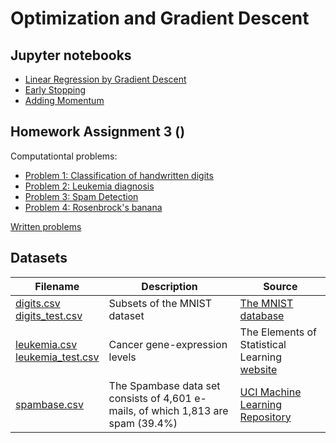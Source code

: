 # Optimization and Gradient Descent

## Jupyter notebooks

- [Linear Regression by Gradient Descent](https://nbviewer.org/github/um-perez-alvaro/Data-Science-Theory/blob/master/Jupyter%20Notebooks/Optimization%20and%20Gradient%20Descent/notebooks/Linear%20Regression%20with%20Gradient%20Descent.ipynb)
- [Early Stopping](https://nbviewer.org/github/um-perez-alvaro/Data-Science-Theory/blob/master/Jupyter%20Notebooks/Optimization%20and%20Gradient%20Descent/notebooks/Early%20Stopping.ipynb)
- [Adding Momentum](https://nbviewer.org/github/um-perez-alvaro/Data-Science-Theory/blob/master/Jupyter%20Notebooks/Optimization%20and%20Gradient%20Descent/notebooks/Gradient%20Descent%20with%20Momentum.ipynb)

## Homework Assignment 3 ()

Computationtal problems:

- [Problem 1: Classification of handwritten digits](https://nbviewer.org/github/um-perez-alvaro/Data-Science-Theory/blob/master/Jupyter%20Notebooks/Optimization%20and%20Gradient%20Descent/homework/Handwritten%20digits.ipynb)
- [Problem 2: Leukemia diagnosis](https://nbviewer.org/github/um-perez-alvaro/Data-Science-Theory/blob/master/Jupyter%20Notebooks/Optimization%20and%20Gradient%20Descent/homework/Leukemia%20Diagnosis.ipynb)
- [Problem 3: Spam Detection](https://nbviewer.org/github/um-perez-alvaro/Data-Science-Theory/blob/master/Jupyter%20Notebooks/Optimization%20and%20Gradient%20Descent/homework/Spam%20Detection.ipynb)
- [Problem 4: Rosenbrock's banana](https://nbviewer.org/github/um-perez-alvaro/Data-Science-Theory/blob/master/Jupyter%20Notebooks/Optimization%20and%20Gradient%20Descent/homework/Rosenbrock%27s%20banana.ipynb)

[Written problems](https://github.com/um-perez-alvaro/Data-Science-Theory/blob/master/Jupyter%20Notebooks/Optimization%20and%20Gradient%20Descent/homework/M462%26562-homework%203.pdf)
## Datasets
Filename | Description |  Source
--- | --- |  --- 
[digits.csv](https://raw.githubusercontent.com/um-perez-alvaro/Data-Science-Theory/master/Data/digits.csv) </br> [digits_test.csv](https://raw.githubusercontent.com/um-perez-alvaro/Data-Science-Theory/master/Data/digits_test.csv) | Subsets of the MNIST dataset | [The MNIST database](http://yann.lecun.com/exdb/mnist/)
[leukemia.csv](https://raw.githubusercontent.com/um-perez-alvaro/Data-Science-Theory/master/Data/leukemia.csv) </br> [leukemia_test.csv](https://raw.githubusercontent.com/um-perez-alvaro/Data-Science-Theory/master/Data/leukemia_test.csv)| Cancer gene-expression levels | The Elements of Statistical Learning [website](https://web.stanford.edu/~hastie/ElemStatLearn/) 
[spambase.csv](https://raw.githubusercontent.com/um-perez-alvaro/Data-Science-Theory/master/Data/spambase.csv) | The Spambase data set consists of 4,601 e-mails, of which 1,813 are spam (39.4%) | [UCI Machine Learning Repository](http://archive.ics.uci.edu/ml/datasets/Spambase)

